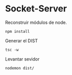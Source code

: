 # Socket-Server

Reconstruir módulos de node.
```
npm install
```

Generar el DIST
```
tsc -w
```

Levantar sevidor
```
nodemon dist/
```




